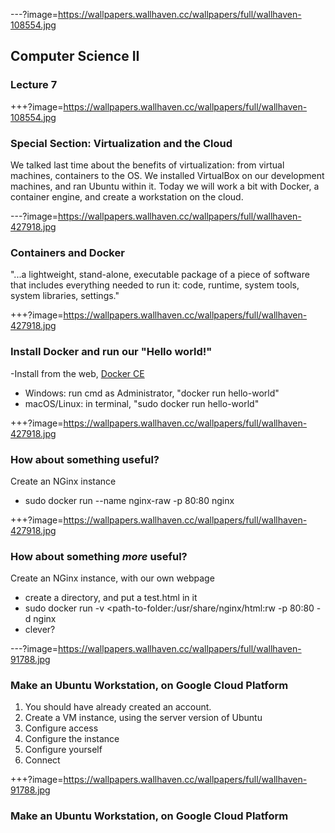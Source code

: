 ---?image=https://wallpapers.wallhaven.cc/wallpapers/full/wallhaven-108554.jpg

## Computer Science II

### Lecture 7

+++?image=https://wallpapers.wallhaven.cc/wallpapers/full/wallhaven-108554.jpg

### Special Section: Virtualization and the Cloud
We talked last time about the benefits of virtualization: from virtual machines, containers to the OS.  We installed VirtualBox on our development machines, and ran Ubuntu within it.  Today we will work a bit with Docker, a container engine, and create a workstation on the cloud.

---?image=https://wallpapers.wallhaven.cc/wallpapers/full/wallhaven-427918.jpg

### Containers and Docker
"...a lightweight, stand-alone, executable package of a piece of software that includes everything needed to run it: code, runtime, system tools, system libraries, settings."

+++?image=https://wallpapers.wallhaven.cc/wallpapers/full/wallhaven-427918.jpg
### Install Docker and run our "Hello world!"
-Install from the web, [Docker CE](https://www.docker.com/community-edition)
- Windows: run cmd as Administrator, "docker run hello-world"
- macOS/Linux: in terminal, "sudo docker run hello-world"

+++?image=https://wallpapers.wallhaven.cc/wallpapers/full/wallhaven-427918.jpg
### How about something useful?
Create an NGinx instance
- sudo docker run --name nginx-raw -p 80:80 nginx

+++?image=https://wallpapers.wallhaven.cc/wallpapers/full/wallhaven-427918.jpg
### How about something *more* useful?
Create an NGinx instance, with our own webpage
- create a directory, and put a test.html in it
- sudo docker run -v <path-to-folder:/usr/share/nginx/html:rw -p 80:80 -d nginx
 - clever?

---?image=https://wallpapers.wallhaven.cc/wallpapers/full/wallhaven-91788.jpg
### Make an Ubuntu Workstation, on Google Cloud Platform
1. You should have already created an account.
1. Create a VM instance, using the server version of Ubuntu
1. Configure access
1. Configure the instance
1. Configure yourself
1. Connect

+++?image=https://wallpapers.wallhaven.cc/wallpapers/full/wallhaven-91788.jpg
### Make an Ubuntu Workstation, on Google Cloud Platform
